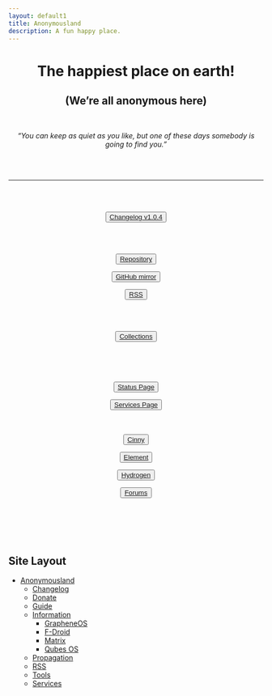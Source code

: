 ```yaml
---
layout: default1
title: Anonymousland
description: A fun happy place.
---
```


<div style="text-align:center;">
<!-- https://invidious.kavin.rocks/watch?v=J-6fW66IUY4 -->
<h1>The happiest place on earth!</h1>
<h2>(We’re all anonymous here)</h2>
<br>
<p><i>“You can keep as quiet as you like, but one of these days somebody is going to find you.” </i></p>
<br>
<br>
</div>

---

<div style="text-align:center">
<br>
<br>

  <button type="button" class="btn btn-lg btn-default"><a href="./changelog"><i class="fa fa-clipboard" aria-hidden="true"></i> Changelog v1.0.4</a></button>

<br>
<br>

  <button type="button" class="btn btn-md btn-default"><a href="https://codeberg.org/deathrow/anonymousland"> <i class="fa fa-github" aria-hidden="true"></i> Repository</a></button>
  
  <button type="button" class="btn btn-md btn-default"><a href="https://github.com/d-eathrow/anonymousland"> <i class="fa fa-github" aria-hidden="true">
    </i> GitHub mirror</a></button>


  <button type="button" class="btn btn-md btn-default"><a href="./rss"><i class="fa fa-rss-square" aria-hidden="true"></i> RSS</a></button>

<br>
<br>

  <button type="button" class="btn btn-md btn-default"><a href="./information"><i class="fa fa-list" aria-hidden="true"></i> Collections</a></button>


<br>
<br>
<br>

  <button type="button" class="btn btn-lg btn-default"><a href="https://status.anonymousland.org"> Status Page</a></button>

  <button type="button" class="btn btn-lg btn-default"><a href="./services"> Services Page</a></button>
<br>
<br>
<br>

  <button type="button" class="btn btn-md btn-default"><a href="https://cinny.anonymousland.org"> Cinny</a></button>


  <button type="button" class="btn btn-md btn-default"><a href="https://element.anonymousland.org"> Element</a></button>
 
  <button type="button" class="btn btn-md btn-default"><a href="https://hydrogen.anonymousland.org"> Hydrogen</a></button>

  <button type="button" class="btn btn-md btn-default"><a href="https://forum.anonymousland.org"><i class="fa fa-commenting" aria-hidden="true"></i> Forums</a></button>

<br>
<br>

  </div>

<br>
<br>


## Site Layout

- [Anonymousland](https://anonymousland.org)
  - [Changelog](./changelog)
  - [Donate](./donate)
  - [Guide](./guide)
  - [Information](./information)
     - [GrapheneOS](./graphene)
     - [F-Droid](./f-droid)
     - [Matrix](./matrix)
     - [Qubes OS](./qubes)
  - [Propagation](./propagate)
  - [RSS](./rss)
  - [Tools](./tools)
  - [Services](./services)